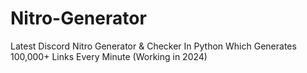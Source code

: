 # Nitro-Generator
Latest Discord Nitro Generator &amp; Checker In Python Which Generates 100,000+ Links Every Minute (Working in 2024)
